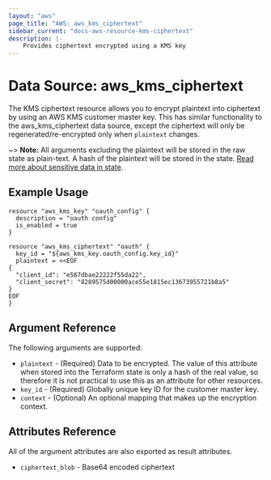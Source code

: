 ```yaml
---
layout: "aws"
page_title: "AWS: aws_kms_ciphertext"
sidebar_current: "docs-aws-resource-kms-ciphertext"
description: |-
    Provides ciphertext encrypted using a KMS key
---
```


# Data Source: aws_kms_ciphertext

The KMS ciphertext resource allows you to encrypt plaintext into ciphertext
by using an AWS KMS customer master key. This has similar functionality to the
aws_kms_ciphertext data source, except the ciphertext will only be regenerated/re-encrypted
only when `plaintext` changes.

~> **Note:** All arguments excluding the plaintext will be stored in the raw state as plain-text. A hash of the plaintext will be stored in the state. 
[Read more about sensitive data in state](/docs/state/sensitive-data.html).

## Example Usage

```hcl
resource "aws_kms_key" "oauth_config" {
  description = "oauth config"
  is_enabled = true
}

resource "aws_kms_ciphertext" "oauth" {
  key_id = "${aws_kms_key.oauth_config.key_id}"
  plaintext = <<EOF
{
  "client_id": "e587dbae22222f55da22",
  "client_secret": "8289575d00000ace55e1815ec13673955721b8a5"
}
EOF
}
```

## Argument Reference

The following arguments are supported:

* `plaintext` - (Required) Data to be encrypted. The value of this attribute when stored into the Terraform state is only a hash of the real value, so therefore it is not practical to use this as an attribute for other resources.
* `key_id` - (Required) Globally unique key ID for the customer master key.
* `context` - (Optional) An optional mapping that makes up the encryption context.

## Attributes Reference

All of the argument attributes are also exported as result attributes.

* `ciphertext_blob` - Base64 encoded ciphertext
